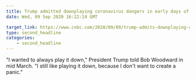 ```yaml
---
title: Trump admitted downplaying coronavirus dangers in early days of pandemic, new Bob Woodward book says
date: Wed, 09 Sep 2020 16:22:14 GMT

target_link: https://www.cnbc.com/2020/09/09/trump-admits-downplaying-coronavirus-dangers-new-bob-woodward-book-says.html
type: second_headline
categories:
    - second_headline
---
```

"I wanted to always play it down," President Trump told Bob Woodward in mid March. "I still like playing it down, because I don't want to create a panic." 